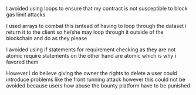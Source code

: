 I avoided using loops to ensure that my contract is not susceptible to block gas limit attacks

I used arrays to combat this isntead of having to loop through the dataset i return it to the client so he/she may loop through it outside of the blockchain and do as they please

I avoided using if statements for requirement checking as they are not atomic require statements on the other hand are atomic which is why i favored them


However i do believe giving the owner the rights to delete a user could introduce problems like the front running attack however this could not be avoided because users how abuse the bounty platform have to be punished